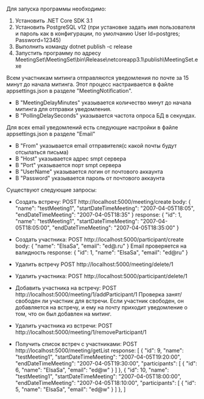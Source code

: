 Для запуска программы необходимо:
1. Установить .NET Core SDK 3.1
2. Установить PostgreSQL v12 (при установке задать имя пользователя и пароль как в конфигурации, по умолчанию User Id=postgres; Password=12345)
3. Выполнить команду dotnet publish -c release
4. Запустить программу по адресу MeetingSet\MeetingSet\bin\Release\netcoreapp3.1\publish\MeetingSet.exe

Всем участникам митинга отправляются уведомления по почте за 15 минут до начала митинга.
Этот процесс настраивается в файле appsettings.json в разделе "MeetingNotification". 
- В "MeetingDelayMinutes" указывается количество минут до начала митинга для отправки уведомления.
- В "PollingDelaySeconds" указывается частота опроса БД в секундах.

Для всех email уведомлений есть следующие настройки в файле appsettings.json в разделе "Email"
- В "From" указывается email отправителя(с какой почты будут отсылаться письма)
- В "Host" указывается адрес smpt сервера
- В "Port" указывается порт smpt сервера
- В "UserName" указывается логин от почтового аккаунта
- В "Password" указывается пароль от почтового аккаунта


Существуют следующие запросы:
- Создать встречу:
POST http://localhost:5000/meeting/create 
body:
{
  "name": "testMeeting1",
  "startDateTimeMeeting": "2007-04-05T18:05",
  "endDateTimeMeeting": "2007-04-05T18:35"
}
response:
{
    "id": 1,
    "name": "testMeeting1",
    "startDateTimeMeeting": "2007-04-05T18:05:00",
    "endDateTimeMeeting": "2007-04-05T18:35:00"
}

- Создать участника:
POST http://localhost:5000/participant/create
body:
{
  "name": "ElsaSa",
  "email": "ed@.ru"
}
Email проверяется на валидность
response:
{
    "id": 1,
    "name": "ElsaSa",
    "email": "ed@ru"
}

- Удалить встречу
POST http://localhost:5000/meeting/delete/1

- Удалить участника:
POST  http://localhost:5000/participant/delete/1

- Добавить участника на встречу:
POST  http://localhost:5000/meeting/1/addParticipant/1
Проверка занят/свободен ли участник для встречи.
Если участник свободен, он добавляется на встречу, и ему на почту приходит уведомление о том, что он был добавлен на митинг.

- Удалить участника из встречи:
POST  http://localhost:5000/meeting/1/removeParticipant/1

- Получить список встреч с участниками:
POST http://localhost:5000/meeting/getList
response:
[
    {
        "id": 9,
        "name": "testMeeting1",
        "startDateTimeMeeting": "2007-04-05T19:20:00",
        "endDateTimeMeeting": "2007-04-05T19:30:00",
        "participants": [
            {
                "id": 6,
                "name": "ElsaSa",
                "email": "ed@w"
            }
        ]
    },
    {
        "id": 10,
        "name": "testMeeting1",
        "startDateTimeMeeting": "2007-04-05T18:00:00",
        "endDateTimeMeeting": "2007-04-05T18:10:00",
        "participants": [
            {
                "id": 5,
                "name": "ElsaSa",
                "email": "ed@w"
            }
        ]
    },
]

